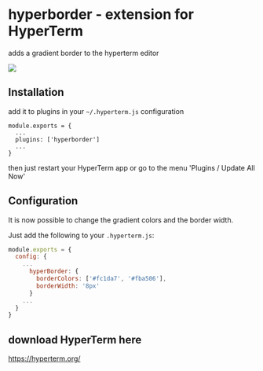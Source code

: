 # hyperborder - extension for HyperTerm
adds a gradient border to the hyperterm editor

![](https://cldup.com/pL94ODfQNP.png)

## Installation
add it to plugins in your `~/.hyperterm.js` configuration

````
module.exports = {
  ...
  plugins: ['hyperborder']
  ...
}
````
then just restart your HyperTerm app or go to the menu 'Plugins / Update All Now'

## Configuration
It is now possible to change the gradient colors and the border width.

Just add the following to your `.hyperterm.js`:

```javascript
module.exports = {
  config: {
    ...
      hyperBorder: {
        borderColors: ['#fc1da7', '#fba506'],
        borderWidth: '8px'
      }
    ...
  }
}
```

## download HyperTerm here
https://hyperterm.org/
